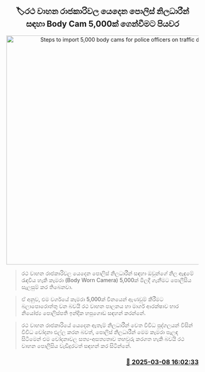 <p align='center'><b><h2 align='center' title='Steps to import 5,000 body cams for police officers on traffic duty'>🏷රථ වාහන රාජකාරිවල යෙදෙන පොලිස් නිලධාරීන් සඳහා Body Cam 5,000ක් ගෙන්වීමට පියවර</h2></b></p>
<p align='center'><img src='https://helakuru.sgp1.cdn.digitaloceanspaces.com/esana/images/lib/body-cam-police.jpg' width='600' alt='Steps to import 5,000 body cams for police officers on traffic duty'></p>

> රථ වාහන රාජකාරිවල යෙදෙන පොලිස් නිලධාරීන් සඳහා ඔවුන්ගේ නිල ඇඳුමේ රැඳවිය හැකි කැමරා (Body Worn Camera) 5,000ක් මිලදී ගැනීමට පොලීසිය සැලසුම් කර තිබෙනවා.

> ඒ අනුව, එම වර්ගයේ කැමරා 5,000ක් චීනයෙන් ඇණවුම් කිරීමට බලාපොරොත්තු වන බවයි රථ වාහන පාලනය හා මාර්ග ආරක්ෂාව භාර නියෝජ්‍ය පොලිස්පති ඉන්දික හපුගොඩ සඳහන් කරන්නේ.

> රථ වාහන රාජකාරියේ යෙදෙන ඇතැම් නිලධාරීන් වෙත විවිධ පුද්ගලයන් විසින් විවිධ චෝදනා එල්ල කරන බවත්, පොලිස් නිලධාරීන් මෙම කැමරා පැලඳ සිටීමෙන් එම චෝදනාවල සත්‍ය-අසත්‍යතාව තහවුරු කරගත හැකි බවයි රථ වාහන පොලීසිය වැඩිදුරටත් සඳහන් කර සිටින්නේ.



<h3 align='right'><a href='https://www.helakuru.lk/esana/p/108163/'>📅 2025-03-08 16:02:33</a></h3>
